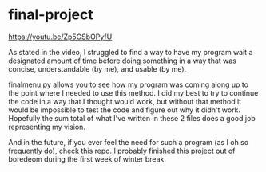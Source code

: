# final-project
https://youtu.be/Zp5GSbOPyfU

As stated in the video, I struggled to find a way to have my program wait a designated amount of time before doing something in a way that was concise, understandable (by me), and usable (by me).

finalmenu.py allows you to see how my program was coming along up to the point where I needed to use this method. 
I did my best to try to continue the code in a way that I thought would work, but without that method it would be impossible to test the code and figure out why it didn't work. 
Hopefully the sum total of what I've written in these 2 files does a good job representing my vision.

And in the future, if you ever feel the need for such a program (as I oh so frequently do), check this repo.
I probably finished this project out of boredeom during the first week of winter break.
